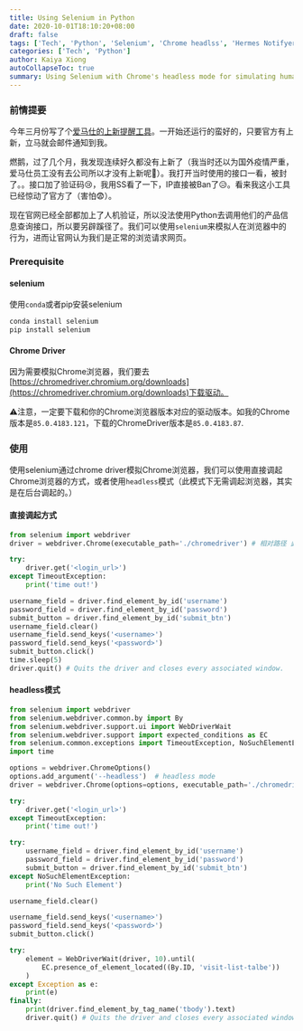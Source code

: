 ```yaml
---
title: Using Selenium in Python
date: 2020-10-01T18:10:20+08:00
draft: false
tags: ['Tech', 'Python', 'Selenium', 'Chrome headlss', 'Hermes Notifyer']
categories: ['Tech', 'Python']
author: Kaiya Xiong
autoCollapseToc: true
summary: Using Selenium with Chrome's headless mode for simulating human's behavior in the browser.
---
```


### 前情提要
今年三月份写了个[爱马仕的上新提醒工具](../hermesnotifyer/)。一开始还运行的蛮好的，只要官方有上新，立马就会邮件通知到我。

燃鹅，过了几个月，我发现连续好久都没有上新了（我当时还以为国外疫情严重，爱马仕员工没有去公司所以才没有上新呢🤣）。我打开当时使用的接口一看，被封了。。接口加了验证码😢，我用SS看了一下，IP直接被Ban了😥。看来我这小工具已经惊动了官方了（害怕😨）。

现在官网已经全部都加上了人机验证，所以没法使用Python去调用他们的产品信息查询接口，所以要另辟蹊径了。我们可以使用`selenium`来模拟人在浏览器中的行为，进而让官网认为我们是正常的浏览请求网页。

### Prerequisite
#### selenium
使用`conda`或者pip安装selenium
```bash
conda install selenium
pip install selenium
```
#### Chrome Driver
因为需要模拟Chrome浏览器，我们要去[https://chromedriver.chromium.org/downloads](https://chromedriver.chromium.org/downloads)下载驱动。

⚠️注意，一定要下载和你的Chrome浏览器版本对应的驱动版本。如我的Chrome版本是`85.0.4183.121`，下载的ChromeDriver版本是`85.0.4183.87`.

### 使用
使用selenium通过chrome driver模拟Chrome浏览器，我们可以使用直接调起Chrome浏览器的方式，或者使用`headless`模式（此模式下无需调起浏览器，其实是在后台调起的。）
#### 直接调起方式
```python
from selenium import webdriver
driver = webdriver.Chrome(executable_path='./chromedriver') # 相对路径 此处参数为上面👆下载的ChromeDriver的可执行文件的位置，如果已经将其加入到系统的环境变量PATH中，则无需此参数.

try:
    driver.get('<login_url>')
except TimeoutException:
    print('time out!')

username_field = driver.find_element_by_id('username')
password_field = driver.find_element_by_id('password')
submit_button = driver.find_element_by_id('submit_btn')
username_field.clear()
username_field.send_keys('<username>')
password_field.send_keys('<password>')
submit_button.click()
time.sleep(5)
driver.quit() # Quits the driver and closes every associated window.
```

#### headless模式
```python
from selenium import webdriver
from selenium.webdriver.common.by import By
from selenium.webdriver.support.ui import WebDriverWait
from selenium.webdriver.support import expected_conditions as EC
from selenium.common.exceptions import TimeoutException, NoSuchElementException
import time

options = webdriver.ChromeOptions()
options.add_argument('--headless')  # headless mode
driver = webdriver.Chrome(options=options, executable_path='./chromedriver')

try:
    driver.get('<login_url>')
except TimeoutException:
    print('time out!')

try:
    username_field = driver.find_element_by_id('username')
    password_field = driver.find_element_by_id('password')
    submit_button = driver.find_element_by_id('submit_btn')
except NoSuchElementException:
    print('No Such Element')

username_field.clear()

username_field.send_keys('<username>')
password_field.send_keys('<password>')
submit_button.click()

try:
    element = WebDriverWait(driver, 10).until(
        EC.presence_of_element_located((By.ID, 'visit-list-talbe'))
    )
except Exception as e:
    print(e)
finally:
    print(driver.find_element_by_tag_name('tbody').text)
    driver.quit() # Quits the driver and closes every associated window.
```


